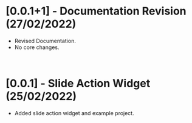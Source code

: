 # [0.0.1+1] - Documentation Revision (27/02/2022)

- Revised Documentation.
- No core changes.

<br>

# [0.0.1] - Slide Action Widget (25/02/2022)

- Added slide action widget and example project.